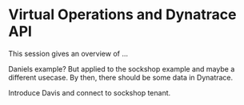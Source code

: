 # Virtual Operations and Dynatrace API

This session gives an overview of ...

Daniels example? But applied to the sockshop example and maybe a different usecase. By then, there should be some data in Dynatrace.

Introduce Davis and connect to sockshop tenant.

